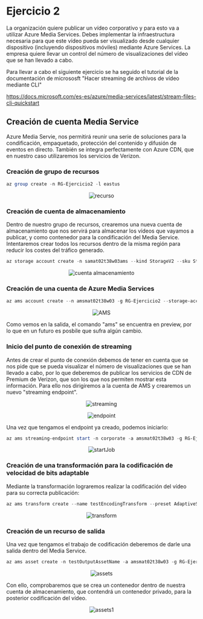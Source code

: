 # Ejercicio 2

La  organización  quiere  publicar  un  vídeo  corporativo  y  para  esto  va  a  utilizar  Azure Media Services. Debes implementar la infraestructura necesaria para que este vídeo pueda  ser  visualizado  desde  cualquier  dispositivo  (incluyendo  dispositivos  móviles) mediante   Azure  Services.  La  empresa   quiere   llevar  un  control  del  número  de visualizaciones del vídeo que se han llevado a cabo.

Para llevar a cabo el siguiente ejercicio se ha seguido el tutorial de la documentación de micrososft "Hacer streaming de archivos de vídeo mediante CLI"

https://docs.microsoft.com/es-es/azure/media-services/latest/stream-files-cli-quickstart

## Creación de cuenta Media Service

Azure Media Servie, nos permitirá reunir una serie de soluciones para la condificación, empaquetado, protección del contenido y difusión de eventos en directo. También se integra perfectamente con Azure CDN, que en nuestro caso utilizaremos los servicios de Verizon.

### Creación de grupo de recursos

```PowerShell
az group create -n RG-Ejercicio2 -l eastus
```

<p align="center">
<a><img src="https://i.imgur.com/4y31fV4h.png" title="recurso" /></a>
</p>

### Creación de cuenta de almacenamiento

Dentro de nuestro grupo de recursos, crearemos una nueva cuenta de almacenamiento que nos servirá para almacenar los vídeos que vayamos a publicar, y como contenedor para la condificación del Media Service. Intentaremos crear todos los recursos dentro de la misma región para reducir los costes del tráfico generado.

```PowerShell
az storage account create -n samat02t38w03ams --kind StorageV2 --sku Standard_LRS -l eastus -g RG-Ejercicio2
```
<p align="center">
<a><img src="https://i.imgur.com/8y8YIRQh.png" title="cuenta almacenamiento" /></a>
</p>

### Creación de una cuenta de Azure Media Services

```PowerShell
az ams account create --n amsmat02t38w03 -g RG-Ejercicio2 --storage-account samat02t38w03ams -l eastus
```
<p align="center">
<a><img src="https://i.imgur.com/a31xoiHh.png" title="AMS" /></a>
</p>

Como vemos en la salida, el comando "ams" se encuentra en preview, por lo que en un futuro es posbile que sufra algún cambio.

### Inicio del punto de conexión de streaming

Antes de crear el punto de conexión debemos de tener en cuenta que se nos pide que se pueda visualizar el número de visualizaciones que se han llevado a cabo, por lo que deberemos de publicar los servicios de CDN de Premium de Verizon, que son los que nos permiten mostrar esta información. Para ello nos dirigiremos a la cuenta de AMS y crearemos un nuevo "streaming endpoint".

<p align="center">
  <a><img src="https://i.imgur.com/itqkmlMh.png" title="streaming" /></a>
</p>

<p align="center">
  <a><img src="https://i.imgur.com/fEcwdFih.png" title="endpoint" /></a>
</p>

Una vez que tengamos el endpoint ya creado, podemos iniciarlo:

```PowerShell
az ams streaming-endpoint start -n corporate -a amsmat02t38w03 -g RG-Ejercicio2
```
<p align="center">
  <a><img src="https://i.imgur.com/lRgwFFkh.png" title="startJob" /></a>
</p>

### Creación de una transformación para la codificación de velocidad de bits adaptable

Mediante la transformación lograremos realizar la codificación del vídeo para su correcta publicación:

```PowerShell
az ams transform create --name testEncodingTransform --preset AdaptiveStreaming --description 'a simple Transform for Adaptive Bitrate Encoding' -g RG-Ejercicio2 -a amsmat02t38w03
```
<p align="center">
<a"><img src="https://i.imgur.com/mUvCDhYh.png" title="transform" /></a>
</p>

### Creación de un recurso de salida

Una vez que tengamos el trabajo de codificación deberemos de darle una salida dentro del Media Service.

```PowerShell
az ams asset create -n testOutputAssetName -a amsmat02t38w03 -g RG-Ejercicio2
```

<p align="center">
<a><img src="https://i.imgur.com/lQXQvZsh.png" title="assets" /></a>
</p>

Con ello, comprobaremos que se crea un contenedor dentro de nuestra cuenta de almacenamiento, que contendrá un contenedor privado, para la posterior codificación del vídeo.

<p align="center">
<a><img src="https://i.imgur.com/fsL1jAPh.png" title="assets1" /></a>
</p>

